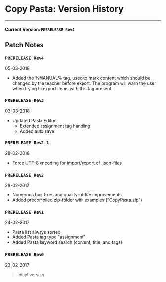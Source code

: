 # Copy Pasta: Version History
___
#### Current Version: `PRERELEASE Rev4`
## Patch Notes

### `PRERELEASE Rev4`
05-03-2018
* Added the %MANUAL% tag, used to mark content which should be changed by the teacher before export. The program will warn the user when trying to export items with this tag present.

### `PRERELEASE Rev3`
03-03-2018
* Updated Pasta Editor.
    * Extended assignment tag handling 
    * Added auto save

### `PRERELEASE Rev2.1`
28-02-2018
* Force UTF-8 encoding for import/export of .json-files

### `PRERELEASE Rev2`
28-02-2017
* Numerous bug fixes and quality-of-life improvements
* Added precompiled zip-folder with examples ("CopyPasta.zip")

### `PRERELEASE Rev1`
24-02-2017
* Pasta list always sorted
* Added Pasta tag type "assignment"
* Added Pasta keyword search (content, title, and tags)

### `PRERELEASE Rev0`
23-02-2017
> Initial version
